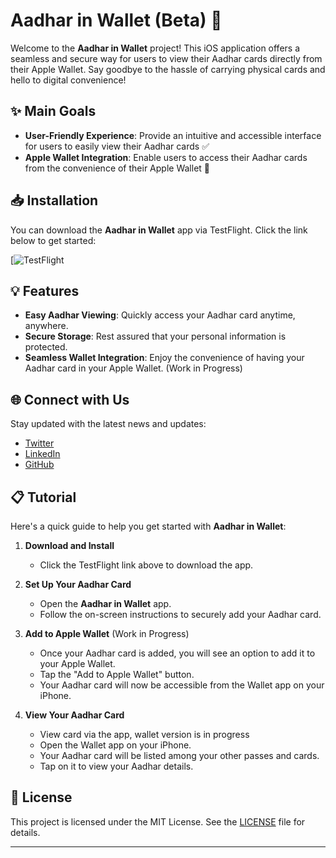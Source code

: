 # **Aadhar in Wallet (Beta) 📱**

Welcome to the **Aadhar in Wallet** project! This iOS application offers a seamless and secure way for users to view their Aadhar cards directly from their Apple Wallet. Say goodbye to the hassle of carrying physical cards and hello to digital convenience!

## **✨ Main Goals**
- **User-Friendly Experience**: Provide an intuitive and accessible interface for users to easily view their Aadhar cards ✅
- **Apple Wallet Integration**: Enable users to access their Aadhar cards from the convenience of their Apple Wallet 📲

## **📥 Installation**

You can download the **Aadhar in Wallet** app via TestFlight. Click the link below to get started:

[![TestFlight](https://testflight.apple.com/join/BSHcqyIx)

## **💡 Features**

- **Easy Aadhar Viewing**: Quickly access your Aadhar card anytime, anywhere.
- **Secure Storage**: Rest assured that your personal information is protected.
- **Seamless Wallet Integration**: Enjoy the convenience of having your Aadhar card in your Apple Wallet. (Work in Progress)


## **🌐 Connect with Us**

Stay updated with the latest news and updates:
- [Twitter](https://twitter.com/yourusername](https://x.com/KoderDurai))
- [LinkedIn](https://linkedin.com/in/kduraivel/)
- [GitHub](https://yourwebsite.com](https://github.com/KoderDurai))

## **📋 Tutorial**

Here's a quick guide to help you get started with **Aadhar in Wallet**:

1. **Download and Install**
   - Click the TestFlight link above to download the app.

2. **Set Up Your Aadhar Card**
   - Open the **Aadhar in Wallet** app.
   - Follow the on-screen instructions to securely add your Aadhar card.

3. **Add to Apple Wallet** (Work in Progress)
   - Once your Aadhar card is added, you will see an option to add it to your Apple Wallet.
   - Tap the "Add to Apple Wallet" button.
   - Your Aadhar card will now be accessible from the Wallet app on your iPhone.

4. **View Your Aadhar Card**
   - View card via the app, wallet version is in progress
   - Open the Wallet app on your iPhone.
   - Your Aadhar card will be listed among your other passes and cards.
   - Tap on it to view your Aadhar details.

## **📝 License**

This project is licensed under the MIT License. See the [LICENSE](LICENSE) file for details.

---
